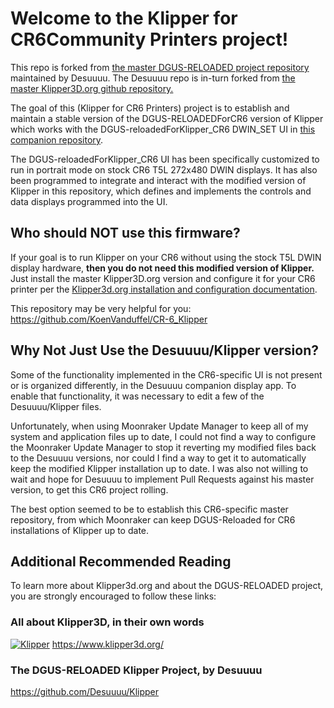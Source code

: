 # Welcome to the Klipper for CR6Community Printers project!

This repo is forked from [the master DGUS-RELOADED project repository](https://github.com/Desuuuu/Klipper) maintained by Desuuuu.
The Desuuuu repo is in-turn forked from [the master Klipper3D.org github repository.](https://github.com/Klipper3d/klipper/)

The goal of this (Klipper for CR6 Printers) project is to establish and maintain a stable version of the DGUS-RELOADEDForCR6 version of Klipper which works with the DGUS-reloadedForKlipper_CR6 DWIN_SET UI in [this companion repository](https://github.com/Thinkersbluff/DGUS-reloadedForKlipper_CR6). 

The DGUS-reloadedForKlipper_CR6 UI has been specifically customized to run in portrait mode on stock CR6 T5L 272x480 DWIN displays. It has also been programmed to integrate and interact with the modified version of Klipper in this repository, which defines and implements the controls and data displays programmed into the UI.

## Who should __NOT__ use this firmware?
If your goal is to run Klipper on your CR6 without using the stock T5L DWIN display hardware, **then you do not need this modified version of Klipper.**
Just install the master Klipper3D.org version and configure it for your CR6 printer per the [Klipper3d.org installation and configuration documentation](https://github.com/Klipper3d/klipper/blob/master/docs/index.md).

This repository may be very helpful for you: https://github.com/KoenVanduffel/CR-6_Klipper

## Why Not Just Use the Desuuuu/Klipper version?
Some of the functionality implemented in the CR6-specific UI is not present or is organized differently, in the Desuuuu companion display app.
To enable that functionality, it was necessary to edit a few of the Desuuuu/Klipper files.

Unfortunately, when using Moonraker Update Manager to keep all of my system and application files up to date, I could not find a way to configure the Moonraker Update Manager to stop it reverting my modified files back to the Desuuuu versions, nor could I find a way to get it to automatically keep the modified Klipper installation up to date.  I was also not willing to wait and hope for Desuuuu to implement Pull Requests against his master version, to get this CR6 project rolling.  

The best option seemed to be to establish this CR6-specific master repository, from which Moonraker can keep DGUS-Reloaded for CR6 installations of Klipper up to date. 


## Additional Recommended Reading
To learn more about Klipper3d.org and about the DGUS-RELOADED project, you are strongly encouraged to follow these links:

### All about Klipper3D, in their own words
[![Klipper](docs/img/klipper-logo-small.png)](https://www.klipper3d.org/)  https://www.klipper3d.org/

### The DGUS-RELOADED Klipper Project, by Desuuuu

 https://github.com/Desuuuu/Klipper
